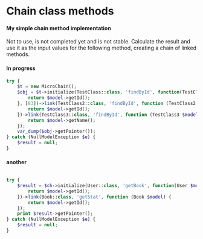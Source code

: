 # Chain class methods


#### My simple chain method implementation
Not to use, is not completed yet and is not stable.
Calculate the result and use it as the input values for the following method, creating a chain of linked methods.
#### In progress

```php
try {
    $t = new MicroChain();
    $obj = $t->initialize(TestClass::class, 'findById', function(TestClass $model) {
        return $model->getId();
    }, [83])->link(TestClass2::class, 'findById', function (TestClass2 $model) {
        return $model->getId();
    })->link(TestClass3::class, 'findById', function (TestClass3 $model) {
        return $model->getName();
    });
    var_dump($obj->getPointer());
} catch (NullModelException $e) {
    $result = null;
}
```

#### another

```php

try {
    $result = $ch->initialize(User::class, 'getBook', function(User $model) {
        return $model->getId();
    })->link(Book::class, 'getStat', function (Book $model) {
        return $model->getId();
    });
    print $result->getPointer();
} catch (NullModelException $e) {
    $result = null;
}

```

